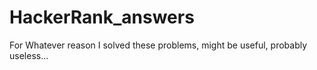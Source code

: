 # HackerRank_answers
For Whatever reason I solved these problems, might be useful, probably useless...
